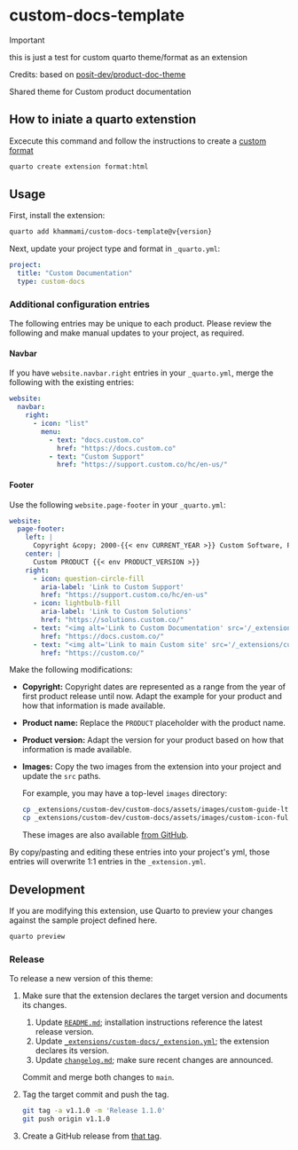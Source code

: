 # custom-docs-template

> [!IMPORTANT]  
> this is just a test for custom quarto theme/format as an extension
> 
> Credits: based on [posit-dev/product-doc-theme](https://github.com/posit-dev/product-doc-theme)

Shared theme for Custom product documentation

## How to iniate a quarto extenstion

Excecute this command and follow the instructions to create a [custom format](https://quarto.org/docs/extensions/formats.html#quick-start)

```bash
quarto create extension format:html
```

## Usage

First, install the extension:

```bash
quarto add khammami/custom-docs-template@v{version}
```

Next, update your project type and format in `_quarto.yml`:

```yaml
project:
  title: "Custom Documentation"
  type: custom-docs
```

### Additional configuration entries

The following entries may be unique to each product. Please review the following and make manual updates to your project, as required.

#### Navbar

If you have `website.navbar.right` entries in your `_quarto.yml`,
merge the following with the existing entries:

```yaml
website:
  navbar:
    right:
      - icon: "list"
        menu:
          - text: "docs.custom.co"
            href: "https://docs.custom.co"
          - text: "Custom Support"
            href: "https://support.custom.co/hc/en-us/"
```

#### Footer

Use the following `website.page-footer` in your `_quarto.yml`:

```yaml
website:
  page-footer:
    left: |
      Copyright &copy; 2000-{{< env CURRENT_YEAR >}} Custom Software, PBC. All Rights Reserved.
    center: |
      Custom PRODUCT {{< env PRODUCT_VERSION >}}
    right:
      - icon: question-circle-fill
        aria-label: 'Link to Custom Support'
        href: "https://support.custom.co/hc/en-us"
      - icon: lightbulb-fill
        aria-label: 'Link to Custom Solutions'
        href: "https://solutions.custom.co/"
      - text: "<img alt='Link to Custom Documentation' src='/_extensions/custom-docs/assets/images/custom-guide-ltmd.svg' id='footer-right-logo'>"
        href: "https://docs.custom.co/"
      - text: "<img alt='Link to main Custom site' src='/_extensions/custom-docs/assets/images/custom-icon-fullcolor.svg' id='footer-right-custom-logo'>"
        href: "https://custom.co/"
```

Make the following modifications:

- **Copyright:** Copyright dates are represented as a range from the year of
  first product release until now. Adapt the example for your product and
  how that information is made available.

- **Product name:** Replace the `PRODUCT` placeholder with the product name.

- **Product version:** Adapt the version for your product based on how that
  information is made available.

- **Images:** Copy the two images from the extension into your project and update the `src` paths.

  For example, you may have a top-level `images` directory:

  ```bash
  cp _extensions/custom-dev/custom-docs/assets/images/custom-guide-ltmd.svg images
  cp _extensions/custom-dev/custom-docs/assets/images/custom-icon-fullcolor.svg images
  ```

  These images are also available [from
  GitHub](https://github.com/khammami/custom-docs-template/tree/main/_extensions/custom-docs/assets/images).

By copy/pasting and editing these entries into your project's yml, those entries will overwrite 1:1 entries in the `_extension.yml`.

## Development

If you are modifying this extension, use Quarto to preview your changes
against the sample project defined here.

```bash
quarto preview
```

### Release

To release a new version of this theme:

1. Make sure that the extension declares the target version and documents its
    changes.

    1. Update
        [`README.md`](https://github.com/custom-dev/product-doc-theme/blob/main/README.md);
        installation instructions reference the latest release version.
    1. Update
        [`_extensions/custom-docs/_extension.yml`](https://github.com/custom-dev/product-doc-theme/blob/main/_extensions/custom-docs/_extension.yml);
        the extension declares its version.
    1. Update
        [`changelog.md`](https://github.com/custom-dev/product-doc-theme/blob/main/changelog.md);
        make sure recent changes are announced.

    Commit and merge both changes to `main`.

2. Tag the target commit and push the tag.

    ```bash
    git tag -a v1.1.0 -m 'Release 1.1.0'
    git push origin v1.1.0
    ```

3. Create a GitHub release from [that tag](https://github.com/custom-dev/product-doc-theme/tags).
